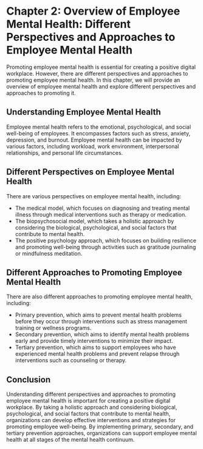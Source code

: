Chapter 2: Overview of Employee Mental Health: Different Perspectives and Approaches to Employee Mental Health
==============================================================================================================

Promoting employee mental health is essential for creating a positive digital workplace. However, there are different perspectives and approaches to promoting employee mental health. In this chapter, we will provide an overview of employee mental health and explore different perspectives and approaches to promoting it.

Understanding Employee Mental Health
------------------------------------

Employee mental health refers to the emotional, psychological, and social well-being of employees. It encompasses factors such as stress, anxiety, depression, and burnout. Employee mental health can be impacted by various factors, including workload, work environment, interpersonal relationships, and personal life circumstances.

Different Perspectives on Employee Mental Health
------------------------------------------------

There are various perspectives on employee mental health, including:

* The medical model, which focuses on diagnosing and treating mental illness through medical interventions such as therapy or medication.
* The biopsychosocial model, which takes a holistic approach by considering the biological, psychological, and social factors that contribute to mental health.
* The positive psychology approach, which focuses on building resilience and promoting well-being through activities such as gratitude journaling or mindfulness meditation.

Different Approaches to Promoting Employee Mental Health
--------------------------------------------------------

There are also different approaches to promoting employee mental health, including:

* Primary prevention, which aims to prevent mental health problems before they occur through interventions such as stress management training or wellness programs.
* Secondary prevention, which aims to identify mental health problems early and provide timely interventions to minimize their impact.
* Tertiary prevention, which aims to support employees who have experienced mental health problems and prevent relapse through interventions such as counseling or therapy.

Conclusion
----------

Understanding different perspectives and approaches to promoting employee mental health is important for creating a positive digital workplace. By taking a holistic approach and considering biological, psychological, and social factors that contribute to mental health, organizations can develop effective interventions and strategies for promoting employee well-being. By implementing primary, secondary, and tertiary prevention approaches, organizations can support employee mental health at all stages of the mental health continuum.


